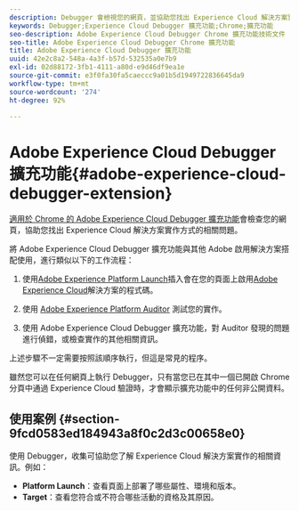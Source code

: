 ```yaml
---
description: Debugger 會檢視您的網頁，並協助您找出 Experience Cloud 解決方案實施方式的相關問題
keywords: Debugger;Experience Cloud Debugger 擴充功能;Chrome;擴充功能
seo-description: Adobe Experience Cloud Debugger Chrome 擴充功能技術文件 - 檢視您的網頁，並瞭解 Experience Cloud 解決方案實施的相關問題
seo-title: Adobe Experience Cloud Debugger Chrome 擴充功能
title: Adobe Experience Cloud Debugger 擴充功能
uuid: 42e2c8a2-548a-4a3f-b57d-532535a0e7b9
exl-id: 02d88172-3fb1-4111-a80d-e9d46df9ea1e
source-git-commit: e3f0fa30fa5caeccc9a01b5d1949722836645da9
workflow-type: tm+mt
source-wordcount: '274'
ht-degree: 92%

---
```


# Adobe Experience Cloud Debugger 擴充功能{#adobe-experience-cloud-debugger-extension}

[適用於 Chrome 的 Adobe Experience Cloud Debugger 擴充功能](https://chrome.google.com/webstore/detail/adobe-experience-cloud-de/ocdmogmohccmeicdhlhhgepeaijenapj)會檢查您的網頁，協助您找出 Experience Cloud 解決方案實作方式的相關問題。

將 Adobe Experience Cloud Debugger 擴充功能與其他 Adobe 啟用解決方案搭配使用，進行類似以下的工作流程：

1. 使用[Adobe Experience Platform Launch](https://experienceleague.adobe.com/docs/launch/using/home.html?lang=zh-Hant)插入會在您的頁面上啟用[Adobe Experience Cloud](https://experienceleague.adobe.com/docs/home.html)解決方案的程式碼。

1. 使用 [Adobe Experience Platform Auditor](https://docs.adobe.com/content/help/zh-Hant/auditor/using/overview.html) 測試您的實作。
1. 使用 Adobe Experience Cloud Debugger 擴充功能，對 Auditor 發現的問題進行偵錯，或檢查實作的其他相關資訊。

上述步驟不一定需要按照該順序執行，但這是常見的程序。

雖然您可以在任何網頁上執行 Debugger，只有當您已在其中一個已開啟 Chrome 分頁中通過 Experience Cloud 驗證時，才會顯示擴充功能中的任何非公開資料。

## 使用案例 {#section-9fcd0583ed184943a8f0c2d3c00658e0}

使用 Debugger，收集可協助您了解 Experience Cloud 解決方案實作的相關資訊。例如：

* **Platform Launch**：查看頁面上部署了哪些屬性、環境和版本。
* **Target**：查看您符合或不符合哪些活動的資格及其原因。
